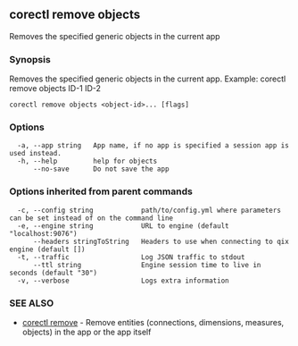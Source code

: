 ## corectl remove objects

Removes the specified generic objects in the current app

### Synopsis

Removes the specified generic objects in the current app. Example: corectl remove objects ID-1 ID-2

```
corectl remove objects <object-id>... [flags]
```

### Options

```
  -a, --app string   App name, if no app is specified a session app is used instead.
  -h, --help         help for objects
      --no-save      Do not save the app
```

### Options inherited from parent commands

```
  -c, --config string            path/to/config.yml where parameters can be set instead of on the command line
  -e, --engine string            URL to engine (default "localhost:9076")
      --headers stringToString   Headers to use when connecting to qix engine (default [])
  -t, --traffic                  Log JSON traffic to stdout
      --ttl string               Engine session time to live in seconds (default "30")
  -v, --verbose                  Logs extra information
```

### SEE ALSO

* [corectl remove](corectl_remove.md)	 - Remove entities (connections, dimensions, measures, objects) in the app or the app itself

